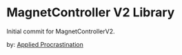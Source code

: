 # MagnetController V2 Library

Initial commit for MagnetControllerV2. 

by:
[Applied Procrastination](https://www.youtube.com/AppliedProcrastination)